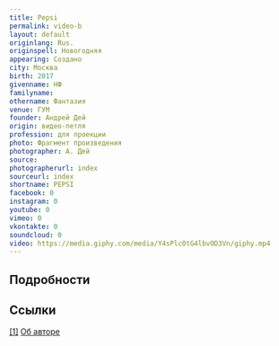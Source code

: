 ```yaml
---
title: Pepsi
permalink: video-b
layout: default
originlang: Rus.
originspell: Новогодняя
appearing: Создано
city: Москва
birth: 2017
givenname: НФ
familyname:
othername: Фантазия
venue: ГУМ
founder: Андрей Дей
origin: видео-петля
profession: для проекции
photo: Фрагмент произведения
photographer: А. Дей
source:
photographerurl: index
sourceurl: index
shortname: PEPSI
facebook: 0
instagram: 0
youtube: 0
vimeo: 0
vkontakte: 0
soundcloud: 0
video: https://media.giphy.com/media/Y4sPlc0tG4lbvOD3Vn/giphy.mp4
---
```


## Подробности

## Ссылки

[[1]](#a1) <span id="f1"></span> [Об авторе](index)
